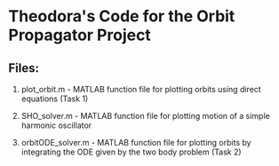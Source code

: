 # Theodora's Code for the Orbit Propagator Project

## Files:
1. plot_orbit.m - MATLAB function file for plotting orbits using direct equations (Task 1)

2. SHO_solver.m - MATLAB function file for plotting motion of a simple harmonic oscillator

3. orbitODE_solver.m - MATLAB function file for plotting orbits by integrating the ODE given by the two body problem (Task 2)
